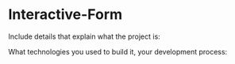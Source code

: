 # Interactive-Form

Include details that explain what the project is:

What technologies you used to build it, your development process: 
